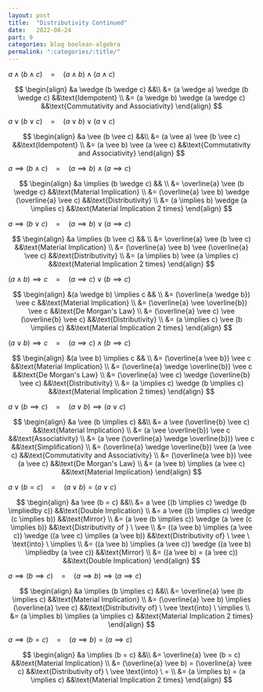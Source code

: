 ```yaml
---
layout: post
title:  "Distributivity Continued"
date:   2022-08-24
part: 9
categories: blog boolean-algebra
permalink: ":categories/:title/"
---
```


$a \wedge (b \wedge c) \quad = \quad (a \wedge b) \wedge (a \wedge c)$

$$
\begin{align}
    &a \wedge (b \wedge c)                  &&\\
    &= (a \wedge a) \wedge (b \wedge c)     &&\text{Idempotent} \\
    &= (a \wedge b) \wedge (a \wedge c)     &&\text{Commutativity and Associativity}
\end{align}
$$

$a \vee (b \vee c) \quad = \quad (a \vee b) \vee (a \vee c)$

$$
\begin{align}
    &a \vee (b \vee c)              &&\\
    &= (a \vee a) \vee (b \vee c)   &&\text{Idempotent} \\
    &= (a \vee b) \vee (a \vee c)   &&\text{Commutativity and Associativity}
\end{align}
$$

$a \implies (b \wedge c) \quad = \quad (a \implies b) \wedge (a \implies c)$

$$
\begin{align}
    &a \implies (b \wedge c)                                && \\
    &= \overline{a} \vee (b \wedge c)                       &&\text{Material Implication} \\
    &= (\overline{a} \vee b) \wedge (\overline{a} \vee c)   &&\text{Distributivity} \\
    &= (a \implies b) \wedge (a \implies c)                 &&\text{Material Implication 2 times}
\end{align}
$$

$a \implies (b \vee c) \quad = \quad (a \implies b) \vee (a \implies c)$

$$
\begin{align}
    &a \implies (b \vee c)                              && \\
    &= \overline{a} \vee (b \vee c)                     &&\text{Material Implication} \\
    &= (\overline{a} \vee b) \vee (\overline{a} \vee c) &&\text{Distributivity} \\
    &= (a \implies b) \vee (a \implies c)               &&\text{Material Implication 2 times}
\end{align}
$$

$(a \wedge b) \implies c \quad = \quad (a \implies c) \vee (b \implies c)$

$$
\begin{align}
    &(a \wedge b) \implies c                            && \\
    &= (\overline{a \wedge b}) \vee c                   &&\text{Material Implication} \\
    &= (\overline{a} \vee \overline{b}) \vee c          &&\text{De Morgan's Law} \\
    &= (\overline{a} \vee c) \vee (\overline{b} \vee c) &&\text{Distributivity} \\
    &= (a \implies c) \vee (b \implies c)               &&\text{Material Implication 2 times}
\end{align}
$$

$(a \vee b) \implies c \quad = \quad (a \implies c) \wedge (b \implies c)$

$$
\begin{align}
    &(a \vee b) \implies c                                  && \\
    &= (\overline{a \vee b}) \vee c                         &&\text{Material Implication} \\
    &= (\overline{a} \wedge \overline{b}) \vee c            &&\text{De Morgan's Law} \\
    &= (\overline{a} \vee c) \wedge (\overline{b} \vee c)   &&\text{Distributivity} \\
    &= (a \implies c) \wedge (b \implies c)                 &&\text{Material Implication 2 times}
\end{align}
$$

$a \vee (b \implies c) \quad = \quad (a \vee b) \implies (a \vee c)$

$$
\begin{align}
    &a \vee (b \implies c)                                  &&\\
    &= a \vee (\overline{b} \vee c)                         &&\text{Material Implication} \\
    &= (a \vee \overline{b}) \vee c                         &&\text{Associativity} \\
    &= (a \vee (\overline{a} \wedge \overline{b})) \vee c   &&\text{Simplification} \\
    &= (\overline{a} \wedge \overline{b}) \vee (a \vee c)   &&\text{Commutativity and Associativity} \\
    &= (\overline{a \vee b}) \vee (a \vee c)                &&\text{De Morgan's Law} \\
    &= (a \vee b) \implies (a \vee c)                       &&\text{Material Implication}
\end{align}
$$

$a \vee (b = c) \quad = \quad (a \vee b) = (a \vee c)$

$$
\begin{align}
    &a \vee (b = c)                                                                 &&\\
    &= a \vee ((b \implies c) \wedge (b \impliedby c))                              &&\text{Double Implication} \\
    &= a \vee ((b \implies c) \wedge (c \implies b))                                &&\text{Mirror} \\
    &= (a \vee (b \implies c)) \wedge (a \vee (c \implies b))                       &&\text{Distributivity of } \ \vee \\
    &= ((a \vee b) \implies (a \vee c)) \wedge ((a \vee c) \implies (a \vee b))     &&\text{Distributivity of} \ \vee \ \text{into} \ \implies \\
    &= ((a \vee b) \implies (a \vee c)) \wedge ((a \vee b) \impliedby (a \vee c))   &&\text{Mirror} \\
    &= ((a \vee b) = (a \vee c))                                                    &&\text{Double Implication}
\end{align}
$$

$a \implies (b \implies c) \quad = \quad (a \implies b) \implies (a \implies c)$

$$
\begin{align}
    &a \implies (b \implies c)                              &&\\
    &= \overline{a} \vee (b \implies c)                     &&\text{Material Implication} \\
    &= (\overline{a} \vee b) \implies (\overline{a} \vee c) &&\text{Distributivity of} \ \vee \text{into} \ \implies \\
    &= (a \implies b) \implies (a \implies c)               &&\text{Material Implication 2 times}
\end{align}
$$


$a \implies (b = c) \quad = \quad (a \implies b) = (a \implies c)$

$$
\begin{align}
    &a \implies (b = c)                                 &&\\
    &= \overline{a} \vee (b = c)                        &&\text{Material Implication} \\
    &= (\overline{a} \vee b) = (\overline{a} \vee c)    &&\text{Distributivity of} \ \vee \text{into} \ = \\
    &= (a \implies b) = (a \implies c)                  &&\text{Material Implication 2 times}
\end{align}
$$